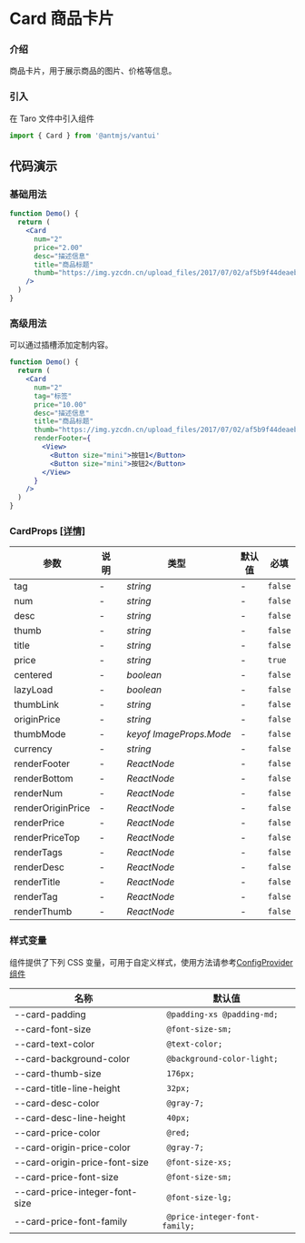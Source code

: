 # Card 商品卡片

### 介绍

商品卡片，用于展示商品的图片、价格等信息。

### 引入

在 Taro 文件中引入组件

```js
import { Card } from '@antmjs/vantui'
```

## 代码演示

### 基础用法

```jsx
function Demo() {
  return (
    <Card
      num="2"
      price="2.00"
      desc="描述信息"
      title="商品标题"
      thumb="https://img.yzcdn.cn/upload_files/2017/07/02/af5b9f44deaeb68000d7e4a711160c53.jpg"
    />
  )
}
```

### 高级用法

可以通过插槽添加定制内容。

```jsx
function Demo() {
  return (
    <Card
      num="2"
      tag="标签"
      price="10.00"
      desc="描述信息"
      title="商品标题"
      thumb="https://img.yzcdn.cn/upload_files/2017/07/02/af5b9f44deaeb68000d7e4a711160c53.jpg"
      renderFooter={
        <View>
          <Button size="mini">按钮1</Button>
          <Button size="mini">按钮2</Button>
        </View>
      }
    />
  )
}
```

### CardProps [[详情]](https://github.com/AntmJS/vantui/tree/main/packages/vantui/types/card.d.ts)

| 参数              | 说明 | 类型                                          | 默认值 | 必填    |
| ----------------- | ---- | --------------------------------------------- | ------ | ------- |
| tag               | -    | _&nbsp;&nbsp;string<br/>_                     | -      | `false` |
| num               | -    | _&nbsp;&nbsp;string<br/>_                     | -      | `false` |
| desc              | -    | _&nbsp;&nbsp;string<br/>_                     | -      | `false` |
| thumb             | -    | _&nbsp;&nbsp;string<br/>_                     | -      | `false` |
| title             | -    | _&nbsp;&nbsp;string<br/>_                     | -      | `false` |
| price             | -    | _&nbsp;&nbsp;string<br/>_                     | -      | `true`  |
| centered          | -    | _&nbsp;&nbsp;boolean<br/>_                    | -      | `false` |
| lazyLoad          | -    | _&nbsp;&nbsp;boolean<br/>_                    | -      | `false` |
| thumbLink         | -    | _&nbsp;&nbsp;string<br/>_                     | -      | `false` |
| originPrice       | -    | _&nbsp;&nbsp;string<br/>_                     | -      | `false` |
| thumbMode         | -    | _&nbsp;&nbsp;keyof&nbsp;ImageProps.Mode<br/>_ | -      | `false` |
| currency          | -    | _&nbsp;&nbsp;string<br/>_                     | -      | `false` |
| renderFooter      | -    | _&nbsp;&nbsp;ReactNode<br/>_                  | -      | `false` |
| renderBottom      | -    | _&nbsp;&nbsp;ReactNode<br/>_                  | -      | `false` |
| renderNum         | -    | _&nbsp;&nbsp;ReactNode<br/>_                  | -      | `false` |
| renderOriginPrice | -    | _&nbsp;&nbsp;ReactNode<br/>_                  | -      | `false` |
| renderPrice       | -    | _&nbsp;&nbsp;ReactNode<br/>_                  | -      | `false` |
| renderPriceTop    | -    | _&nbsp;&nbsp;ReactNode<br/>_                  | -      | `false` |
| renderTags        | -    | _&nbsp;&nbsp;ReactNode<br/>_                  | -      | `false` |
| renderDesc        | -    | _&nbsp;&nbsp;ReactNode<br/>_                  | -      | `false` |
| renderTitle       | -    | _&nbsp;&nbsp;ReactNode<br/>_                  | -      | `false` |
| renderTag         | -    | _&nbsp;&nbsp;ReactNode<br/>_                  | -      | `false` |
| renderThumb       | -    | _&nbsp;&nbsp;ReactNode<br/>_                  | -      | `false` |

### 样式变量

组件提供了下列 CSS 变量，可用于自定义样式，使用方法请参考[ConfigProvider 组件](https://antmjs.github.io/vantui/#/config-provider)

| 名称                           | 默认值                         |
| ------------------------------ | ------------------------------ |
| --card-padding                 | ` @padding-xs @padding-md;`    |
| --card-font-size               | ` @font-size-sm;`              |
| --card-text-color              | ` @text-color;`                |
| --card-background-color        | ` @background-color-light;`    |
| --card-thumb-size              | ` 176px;`                      |
| --card-title-line-height       | ` 32px;`                       |
| --card-desc-color              | ` @gray-7;`                    |
| --card-desc-line-height        | ` 40px;`                       |
| --card-price-color             | ` @red;`                       |
| --card-origin-price-color      | ` @gray-7;`                    |
| --card-origin-price-font-size  | ` @font-size-xs;`              |
| --card-price-font-size         | ` @font-size-sm;`              |
| --card-price-integer-font-size | ` @font-size-lg;`              |
| --card-price-font-family       | ` @price-integer-font-family;` |
